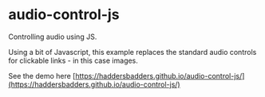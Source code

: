 # audio-control-js
Controlling audio using JS.

Using a bit of Javascript, this example replaces the standard audio controls for clickable links - in this case images.

See the demo here [https://haddersbadders.github.io/audio-control-js/](https://haddersbadders.github.io/audio-control-js/)
